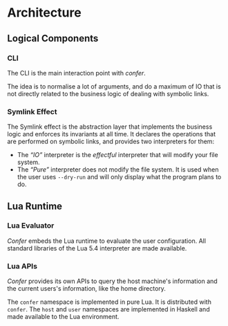 # Architecture 

## Logical Components

### CLI

The CLI is the main interaction point with *confer*. 

The idea is to normalise a lot of arguments, and do a maximum of IO
that is not directly related to the business logic of dealing with
symbolic links.

### Symlink Effect

The Symlink effect is the abstraction layer that implements the business logic
and enforces its invariants at all time. It declares the operations that 
are performed on symbolic links, and provides two interpreters for them:
  * The *“IO”* interpreter is the *effectful* interpreter that will modify
  your file system. 
  * The *“Pure”* interpreter does not modify the file system. 
  It is used when the user uses `--dry-run` and will only display what 
  the program plans to do.

## Lua Runtime 

### Lua Evaluator

*Confer* embeds the Lua runtime to evaluate the user configuration.
All standard libraries of the Lua 5.4 interpreter are made available.

### Lua APIs

*Confer* provides its own APIs to query the host machine's information and the current 
users's information, like the home directory.

The `confer` namespace is implemented in pure Lua. It is distributed with `confer`.
The `host` and `user` namespaces are implemented in Haskell and made available 
to the Lua environment.
